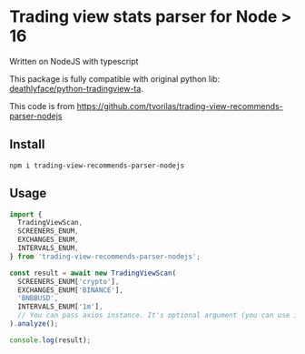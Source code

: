 # Trading view stats parser for Node > 16

Written on NodeJS with typescript

This package is fully compatible with original python lib: [deathlyface/python-tradingview-ta](https://github.com/deathlyface/python-tradingview-ta).

This code is from https://github.com/tvorilas/trading-view-recommends-parser-nodejs 

## Install

```
npm i trading-view-recommends-parser-nodejs
```

## Usage

```typescript
import {
  TradingViewScan,
  SCREENERS_ENUM,
  EXCHANGES_ENUM,
  INTERVALS_ENUM,
} from 'trading-view-recommends-parser-nodejs';

const result = await new TradingViewScan(
  SCREENERS_ENUM['crypto'],
  EXCHANGES_ENUM['BINANCE'],
  'BNBBUSD',
  INTERVALS_ENUM['1m'],
  // You can pass axios instance. It's optional argument (you can use it for pass custom headers or proxy)
).analyze();

console.log(result);
```
